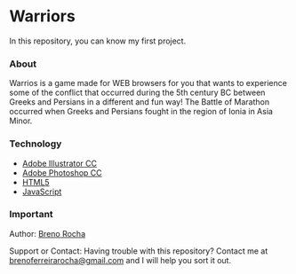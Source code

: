 # Warriors

In this repository, you can know my first project.

### About

Warrios is a game made for WEB browsers for you that wants to experience some of the conflict that occurred during the 5th century BC between Greeks and Persians in a different and fun way! The Battle of Marathon occurred when Greeks and Persians fought in the region of Ionia in Asia Minor.

### Technology

 - [Adobe Illustrator CC](https://www.adobe.com/br/products/illustrator.html)
 - [Adobe Photoshop CC](https://www.adobe.com/br/products/photoshop.html)
 - [HTML5](https://www.w3.org/TR/html5/)
 - [JavaScript](https://en.wikipedia.org/wiki/JavaScript)

### Important

Author: [Breno Rocha](https://github.com/BrenoFRocha)

Support or Contact: Having trouble with this repository? Contact me at brenoferreirarocha@gmail.com and I will help you sort it out.
